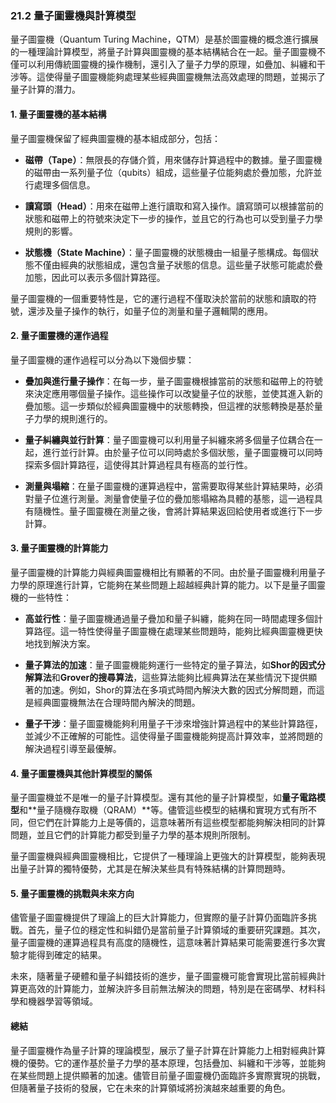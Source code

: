 ### **21.2 量子圖靈機與計算模型**

量子圖靈機（Quantum Turing Machine，QTM）是基於圖靈機的概念進行擴展的一種理論計算模型，將量子計算與圖靈機的基本結構結合在一起。量子圖靈機不僅可以利用傳統圖靈機的操作機制，還引入了量子力學的原理，如疊加、糾纏和干涉等。這使得量子圖靈機能夠處理某些經典圖靈機無法高效處理的問題，並揭示了量子計算的潛力。

#### **1. 量子圖靈機的基本結構**

量子圖靈機保留了經典圖靈機的基本組成部分，包括：

- **磁帶（Tape）**：無限長的存儲介質，用來儲存計算過程中的數據。量子圖靈機的磁帶由一系列量子位（qubits）組成，這些量子位能夠處於疊加態，允許並行處理多個信息。

- **讀寫頭（Head）**：用來在磁帶上進行讀取和寫入操作。讀寫頭可以根據當前的狀態和磁帶上的符號來決定下一步的操作，並且它的行為也可以受到量子力學規則的影響。

- **狀態機（State Machine）**：量子圖靈機的狀態機由一組量子態構成。每個狀態不僅由經典的狀態組成，還包含量子狀態的信息。這些量子狀態可能處於疊加態，因此可以表示多個計算路徑。

量子圖靈機的一個重要特性是，它的運行過程不僅取決於當前的狀態和讀取的符號，還涉及量子操作的執行，如量子位的測量和量子邏輯閘的應用。

#### **2. 量子圖靈機的運作過程**

量子圖靈機的運作過程可以分為以下幾個步驟：

- **疊加與進行量子操作**：在每一步，量子圖靈機根據當前的狀態和磁帶上的符號來決定應用哪個量子操作。這些操作可以改變量子位的狀態，並使其進入新的疊加態。這一步類似於經典圖靈機中的狀態轉換，但這裡的狀態轉換是基於量子力學的規則進行的。

- **量子糾纏與並行計算**：量子圖靈機可以利用量子糾纏來將多個量子位耦合在一起，進行並行計算。由於量子位可以同時處於多個狀態，量子圖靈機可以同時探索多個計算路徑，這使得其計算過程具有極高的並行性。

- **測量與塌縮**：在量子圖靈機的運算過程中，當需要取得某些計算結果時，必須對量子位進行測量。測量會使量子位的疊加態塌縮為具體的基態，這一過程具有隨機性。量子圖靈機在測量之後，會將計算結果返回給使用者或進行下一步計算。

#### **3. 量子圖靈機的計算能力**

量子圖靈機的計算能力與經典圖靈機相比有顯著的不同。由於量子圖靈機利用量子力學的原理進行計算，它能夠在某些問題上超越經典計算的能力。以下是量子圖靈機的一些特性：

- **高並行性**：量子圖靈機通過量子疊加和量子糾纏，能夠在同一時間處理多個計算路徑。這一特性使得量子圖靈機在處理某些問題時，能夠比經典圖靈機更快地找到解決方案。

- **量子算法的加速**：量子圖靈機能夠運行一些特定的量子算法，如**Shor的因式分解算法**和**Grover的搜尋算法**，這些算法能夠比經典算法在某些情況下提供顯著的加速。例如，Shor的算法在多項式時間內解決大數的因式分解問題，而這是經典圖靈機無法在合理時間內解決的問題。

- **量子干涉**：量子圖靈機能夠利用量子干涉來增強計算過程中的某些計算路徑，並減少不正確解的可能性。這使得量子圖靈機能夠提高計算效率，並將問題的解決過程引導至最優解。

#### **4. 量子圖靈機與其他計算模型的關係**

量子圖靈機並不是唯一的量子計算模型。還有其他的量子計算模型，如**量子電路模型**和**量子隨機存取機（QRAM）**等。儘管這些模型的結構和實現方式有所不同，但它們在計算能力上是等價的，這意味著所有這些模型都能夠解決相同的計算問題，並且它們的計算能力都受到量子力學的基本規則所限制。

量子圖靈機與經典圖靈機相比，它提供了一種理論上更強大的計算模型，能夠表現出量子計算的獨特優勢，尤其是在解決某些具有特殊結構的計算問題時。

#### **5. 量子圖靈機的挑戰與未來方向**

儘管量子圖靈機提供了理論上的巨大計算能力，但實際的量子計算仍面臨許多挑戰。首先，量子位的穩定性和糾錯仍是當前量子計算領域的重要研究課題。其次，量子圖靈機的運算過程具有高度的隨機性，這意味著計算結果可能需要進行多次實驗才能得到確定的結果。

未來，隨著量子硬體和量子糾錯技術的進步，量子圖靈機可能會實現比當前經典計算更高效的計算能力，並解決許多目前無法解決的問題，特別是在密碼學、材料科學和機器學習等領域。

#### **總結**

量子圖靈機作為量子計算的理論模型，展示了量子計算在計算能力上相對經典計算機的優勢。它的運作基於量子力學的基本原理，包括疊加、糾纏和干涉等，並能夠在某些問題上提供顯著的加速。儘管目前量子圖靈機仍面臨許多實際實現的挑戰，但隨著量子技術的發展，它在未來的計算領域將扮演越來越重要的角色。